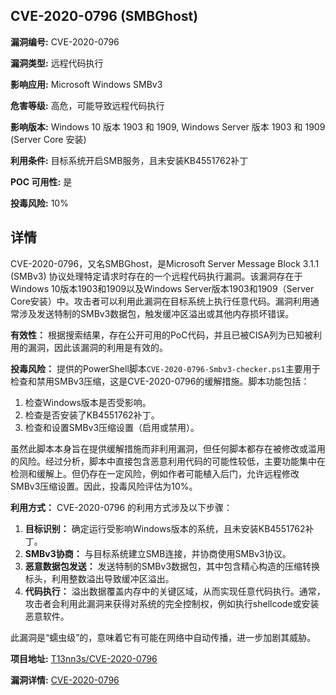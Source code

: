 ## CVE-2020-0796 (SMBGhost)

**漏洞编号:** CVE-2020-0796

**漏洞类型:** 远程代码执行

**影响应用:** Microsoft Windows SMBv3

**危害等级:** 高危，可能导致远程代码执行

**影响版本:** Windows 10 版本 1903 和 1909, Windows Server 版本 1903 和 1909 (Server Core 安装)

**利用条件:** 目标系统开启SMB服务，且未安装KB4551762补丁

**POC 可用性:** 是

**投毒风险:** 10%

## 详情

CVE-2020-0796，又名SMBGhost，是Microsoft Server Message Block 3.1.1 (SMBv3) 协议处理特定请求时存在的一个远程代码执行漏洞。该漏洞存在于Windows 10版本1903和1909以及Windows Server版本1903和1909（Server Core安装）中。攻击者可以利用此漏洞在目标系统上执行任意代码。漏洞利用通常涉及发送特制的SMBv3数据包，触发缓冲区溢出或其他内存损坏错误。

**有效性：** 根据搜索结果，存在公开可用的PoC代码，并且已被CISA列为已知被利用的漏洞，因此该漏洞的利用是有效的。

**投毒风险：** 提供的PowerShell脚本`CVE-2020-0796-Smbv3-checker.ps1`主要用于检查和禁用SMBv3压缩，这是CVE-2020-0796的缓解措施。脚本功能包括：

1.  检查Windows版本是否受影响。
2.  检查是否安装了KB4551762补丁。
3.  检查和设置SMBv3压缩设置（启用或禁用）。

虽然此脚本本身旨在提供缓解措施而非利用漏洞，但任何脚本都存在被修改或滥用的风险。经过分析，脚本中直接包含恶意利用代码的可能性较低，主要功能集中在检测和缓解上。但仍存在一定风险，例如作者可能植入后门，允许远程修改SMBv3压缩设置。因此，投毒风险评估为10%。

**利用方式：** CVE-2020-0796 的利用方式涉及以下步骤：

1.  **目标识别：** 确定运行受影响Windows版本的系统，且未安装KB4551762补丁。
2.  **SMBv3协商：** 与目标系统建立SMB连接，并协商使用SMBv3协议。
3.  **恶意数据包发送：** 发送特制的SMBv3数据包，其中包含精心构造的压缩转换标头，利用整数溢出导致缓冲区溢出。
4.  **代码执行：** 溢出数据覆盖内存中的关键区域，从而实现任意代码执行。通常，攻击者会利用此漏洞来获得对系统的完全控制权，例如执行shellcode或安装恶意软件。

此漏洞是“蠕虫级”的，意味着它有可能在网络中自动传播，进一步加剧其威胁。

**项目地址:** [T13nn3s/CVE-2020-0796](https://github.com/T13nn3s/CVE-2020-0796)

**漏洞详情:** [CVE-2020-0796](https://nvd.nist.gov/vuln/detail/CVE-2020-0796)